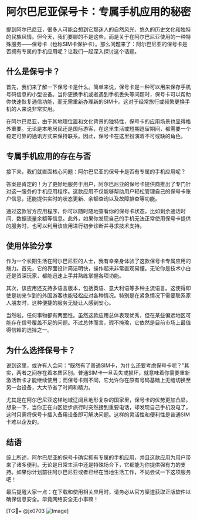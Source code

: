 # 阿尔巴尼亚保号卡：专属手机应用的秘密

提到阿尔巴尼亚，很多人可能会想到它那迷人的自然风光、悠久的历史文化和独特的民族风情。但今天，我们要聊的不是这些，而是关于在阿尔巴尼亚使用的一种特殊服务——保号卡（也称SIM卡保护卡）。那么问题来了：阿尔巴尼亚的保号卡是否拥有专属的手机应用呢？让我们一起深入探讨这个话题。

## 什么是保号卡？

首先，我们来了解一下保号卡是什么。简单来说，保号卡是一种可以用来保存手机号码信息的小型设备。当你更换手机或者遇到手机丢失等问题时，保号卡可以帮助你快速恢复通信功能，而无需重新办理新的SIM卡。这对于经常旅行或频繁更换手机的人来说非常实用。

在阿尔巴尼亚，由于其地理位置和文化背景的独特性，保号卡的应用场景也显得格外重要。无论是本地居民还是国际游客，在这里生活或短期逗留期间，都需要一个稳定可靠的通讯方式来保持联系。因此，保号卡在这里扮演着不可或缺的角色。

## 专属手机应用的存在与否

接下来，我们就直面核心问题：阿尔巴尼亚的保号卡是否有专属的手机应用呢？

答案是肯定的！为了更好地服务于用户，阿尔巴尼亚的保号卡提供商推出了专门针对这一服务的手机应用程序。这款应用不仅能够帮助用户轻松管理自己的保号卡账户信息，还能提供实时的状态更新、余额查询以及故障排查等功能。

通过这款官方应用程序，你可以随时随地查看你的保号卡状态，比如剩余通话时间、数据流量余额等信息。此外，如果你发现自己的手机无法正常使用保号卡提供的服务时，也可以利用该应用进行初步诊断并寻求技术支持。

## 使用体验分享

作为一个长期生活在阿尔巴尼亚的人士，我有幸亲身体验了这款保号卡专属应用的魅力。首先，它的界面设计简洁明快，操作起来非常直观易懂。无论你是技术小白还是资深玩家，都能迅速上手并熟练掌握各项功能。

其次，该应用还支持多语言版本，包括英语、意大利语等多种主流语言。这使得即使是初来乍到的外国游客也能轻松应对各种情况。特别是在紧急情况下需要联系家人朋友时，这种便捷的服务无疑让人感到安心。

当然啦，任何事物都有两面性。虽然这款应用总体表现优秀，但在某些偏远地区可能存在信号覆盖不足的问题。不过总体而言，瑕不掩瑜，它依然是目前市场上最值得信赖的选择之一。

## 为什么选择保号卡？

说到这里，或许有人会问：“既然有了普通SIM卡，为什么还要考虑保号卡呢？”其实，两者之间存在着本质区别。普通SIM卡一旦丢失或损坏，就意味着你需要重新激活新卡才能继续使用；而保号卡则不同，它允许你在原有号码基础上无缝切换至另一台设备，大大节省了时间和精力。

尤其是在阿尔巴尼亚这样地域辽阔且地形复杂的国家里，保号卡的优势更加凸显。想象一下，当你正在山区徒步旅行时突然接到重要电话，却发现自己手机没电了，这时只需将保号卡插入备用设备即可解决问题。这样的灵活性和便利性是普通SIM卡难以企及的。

## 结语

综上所述，阿尔巴尼亚的保号卡确实拥有专属的手机应用，并且这款应用为用户带来了诸多便利。无论是日常生活中还是特殊场合下，它都能为你提供强有力的支持。如果你计划前往阿尔巴尼亚或者已经在当地生活工作，不妨尝试一下这项服务吧！

最后提醒大家一点：在下载和使用相关应用时，请务必从官方渠道获取正版软件以确保信息安全。毕竟网络安全无小事嘛！

[TG💪+ @jx0703 ![Image](https://github.com/user-attachments/assets/dbca1d08-cadb-493c-b0ec-ad6f7a83f270)]